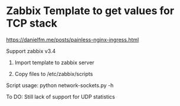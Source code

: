 # Zabbix Template to get values for TCP stack
https://danielfm.me/posts/painless-nginx-ingress.html

Support zabbix v3.4

1) Import template to zabbix server

2) Copy files to /etc/zabbix/scripts

Script usage:
python network-sockets.py -h


To DO:
Still lack of support for UDP statistics
